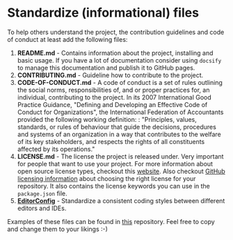 # Standardize (informational) files  
  
To help others understand the project, the contribution guidelines and code of conduct at least add the following files:  
  
1. **README.md** - Contains information about the project, installing and basic usage. If you have a lot of documentation consider using `docsify` to manage this documentation and publish it to GitHub pages.  
2. **CONTRIBUTING.md** - Guideline how to contribute to the project.  
3. **CODE-OF-CONDUCT.md** - A code of conduct is a set of rules outlining the social norms, responsibilities of, and or proper practices for, an individual, contributing to the project. In its 2007 International Good Practice Guidance, "Defining and Developing an Effective Code of Conduct for Organizations", the International Federation of Accountants provided the following working definition: : "Principles, values, standards, or rules of behaviour that guide the decisions, procedures and systems of an organization in a way that contributes to the welfare of its key stakeholders, and respects the rights of all constituents affected by its operations."
4. **LICENSE.md** - The license the project is released under. Very important for people that want to use your project. For more information about open source license types, checkout this [website](https://choosealicense.com/). Also checkout [GitHub licensing information](https://help.github.com/articles/licensing-a-repository/) about choosing the right license for your repository. It also contains the license keywords you can use in the `package.json` file.  
5. **[EditorConfig](http://EditorConfig.org)** - Standardize a consistent coding styles between different editors and IDEs.

Examples of these files can be found in [this](https://github.com/nidkil/setting-up-an-open-source-repo) repository. Feel free to copy and change them to your likings :-)
